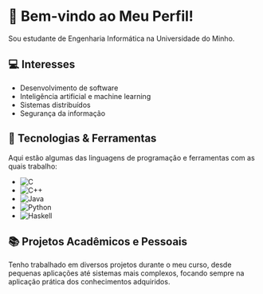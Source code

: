 # 👋 Bem-vindo ao Meu Perfil!

Sou estudante de Engenharia Informática na Universidade do Minho.

## 💻 Interesses

- Desenvolvimento de software
- Inteligência artificial e machine learning
- Sistemas distribuídos
- Segurança da informação

## 🌱 Tecnologias & Ferramentas

Aqui estão algumas das linguagens de programação e ferramentas com as quais trabalho:

- ![C](https://img.shields.io/badge/-C-00599C?style=flat&logo=c&logoColor=white)
- ![C++](https://img.shields.io/badge/-C++-00599C?style=flat&logo=c%2B%2B&logoColor=white)
- ![Java](https://img.shields.io/badge/-Java-007396?style=flat&logo=java&logoColor=white)
- ![Python](https://img.shields.io/badge/-Python-3776AB?style=flat&logo=python&logoColor=white)
- ![Haskell](https://img.shields.io/badge/-Haskell-5D4F85?style=flat&logo=haskell&logoColor=white)

## 📚 Projetos Acadêmicos e Pessoais

Tenho trabalhado em diversos projetos durante o meu curso, desde pequenas aplicações até sistemas mais complexos, focando sempre na aplicação prática dos conhecimentos adquiridos.


